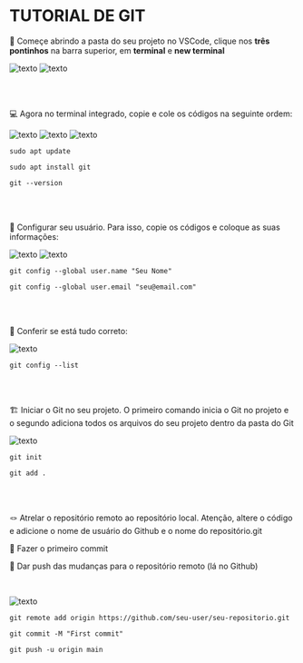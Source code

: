 # TUTORIAL DE GIT

🏁 Começe abrindo a pasta do seu projeto no VSCode, clique nos **três pontinhos** na barra superior, em **terminal** e **new terminal**

![texto](https://github.com/lucas-dziurza/workshop-web/blob/main/Prints/tutorial-git1.png)
![texto](https://github.com/lucas-dziurza/workshop-web/blob/main/Prints/tutorial-git2.png)

<br>
<br>


💻 Agora no terminal integrado, copie e cole os códigos na seguinte ordem:


![texto](https://github.com/lucas-dziurza/workshop-web/blob/main/Prints/tutorial-git3.png)
![texto](https://github.com/lucas-dziurza/workshop-web/blob/main/Prints/tutorial-git4.png)
![texto](https://github.com/lucas-dziurza/workshop-web/blob/main/Prints/tutorial-git5.png)


```
sudo apt update
```

```
sudo apt install git
```

```
git --version
```

<br>
<br>

👤 Configurar seu usuário. Para isso, copie os códigos e coloque as suas informações:

![texto](https://github.com/lucas-dziurza/workshop-web/blob/main/Prints/tutorial-git6.png)
![texto](https://github.com/lucas-dziurza/workshop-web/blob/main/Prints/tutorial-git7.png)

```
git config --global user.name "Seu Nome"
```

```
git config --global user.email "seu@email.com"
```
<br>
<br>

🔎 Conferir se está tudo correto:

![texto](https://github.com/lucas-dziurza/workshop-web/blob/main/Prints/tutorial-git8.png)

```
git config --list
```
<br>
<br>

🏗️ Iniciar o Git no seu projeto. O primeiro comando inicia o Git no projeto e o segundo adiciona todos os arquivos do seu projeto dentro da pasta do Git

![texto](https://github.com/lucas-dziurza/workshop-web/blob/main/Prints/tutorialgit10.png)

```
git init
```


```
git add .
```

<br>
<br>

🪢 Atrelar o repositório remoto ao repositório local. Atenção, altere o código e adicione o nome de usuário do Github e o nome do repositório.git

📨 Fazer o primeiro commit

🫸 Dar push das mudanças para o repositório remoto (lá no Github)

<br>

![texto](https://github.com/lucas-dziurza/workshop-web/blob/main/Prints/tutorial-git8.png)

```
git remote add origin https://github.com/seu-user/seu-repositorio.git
```

```
git commit -M "First commit"
```

```
git push -u origin main
```
